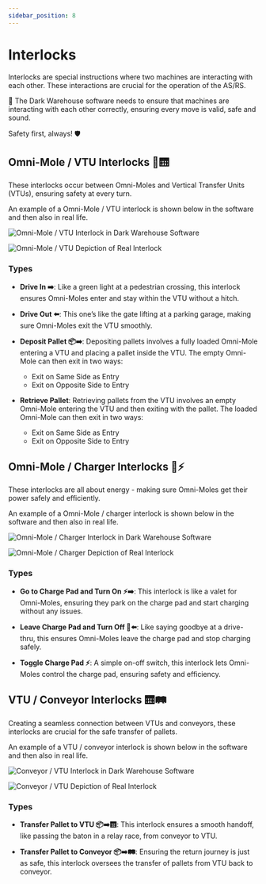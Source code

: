 ```yaml
---
sidebar_position: 8
---
```


# Interlocks
Interlocks are special instructions where two machines are interacting with each other. These interactions are crucial for the operation of the AS/RS. 

🚦 The Dark Warehouse software needs to ensure that machines are interacting with each other correctly, ensuring every move is valid, safe and sound.

Safety first, always! 🛡

## Omni-Mole / VTU Interlocks 🐀🛗
These interlocks occur between Omni-Moles and Vertical Transfer Units (VTUs), ensuring safety at every turn.

An example of a Omni-Mole / VTU interlock is shown below in the software and then also in real life.

![Omni-Mole / VTU Interlock in Dark Warehouse Software](/img/placeholder-image.png)

![Omni-Mole / VTU Depiction of Real Interlock](/img/placeholder-image.png)

### Types
- **Drive In ➡️**: Like a green light at a pedestrian crossing, this interlock ensures Omni-Moles enter and stay within the VTU without a hitch.

- **Drive Out ⬅️**: This one’s like the gate lifting at a parking garage, making sure Omni-Moles exit the VTU smoothly.

- **Deposit Pallet 📦➡️**: Depositing pallets involves a fully loaded Omni-Mole entering a VTU and placing a pallet inside the VTU. The empty Omni-Mole can then exit in two ways:
  - Exit on Same Side as Entry
  - Exit on Opposite Side to Entry

- **Retrieve Pallet**: Retrieving pallets from the VTU involves an empty Omni-Mole entering the VTU and then exiting with the pallet. The loaded Omni-Mole can then exit in two ways:
  - Exit on Same Side as Entry
  - Exit on Opposite Side to Entry

## Omni-Mole / Charger Interlocks 🐀⚡
These interlocks are all about energy - making sure Omni-Moles get their power safely and efficiently.

An example of a Omni-Mole / charger interlock is shown below in the software and then also in real life.

![Omni-Mole / Charger Interlock in Dark Warehouse Software](/img/placeholder-image.png)

![Omni-Mole / Charger Depiction of Real Interlock](/img/placeholder-image.png)

### Types
- **Go to Charge Pad and Turn On ⚡➡️**: This interlock is like a valet for Omni-Moles, ensuring they park on the charge pad and start charging without any issues.

- **Leave Charge Pad and Turn Off 🫸⬅️**: Like saying goodbye at a drive-thru, this ensures Omni-Moles leave the charge pad and stop charging safely.

- **Toggle Charge Pad ⚡**: A simple on-off switch, this interlock lets Omni-Moles control the charge pad, ensuring safety and efficiency.

## VTU / Conveyor Interlocks 🛗🛤️
Creating a seamless connection between VTUs and conveyors, these interlocks are crucial for the safe transfer of pallets.

An example of a VTU / conveyor interlock is shown below in the software and then also in real life.

![Conveyor / VTU Interlock in Dark Warehouse Software](/img/placeholder-image.png)

![Conveyor / VTU Depiction of Real Interlock](/img/placeholder-image.png)

### Types
- **Transfer Pallet to VTU 📦➡️🛗**: This interlock ensures a smooth handoff, like passing the baton in a relay race, from conveyor to VTU.

- **Transfer Pallet to Conveyor 📦➡️🛤️**: Ensuring the return journey is just as safe, this interlock oversees the transfer of pallets from VTU back to conveyor.